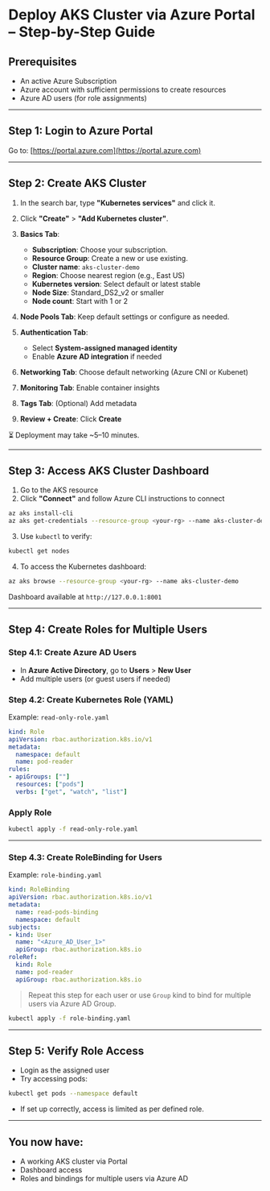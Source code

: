 
#  Deploy AKS Cluster via Azure Portal – Step-by-Step Guide

##  Prerequisites
- An active Azure Subscription
- Azure account with sufficient permissions to create resources
- Azure AD users (for role assignments)

---

##  Step 1: Login to Azure Portal
Go to: [https://portal.azure.com](https://portal.azure.com)

---

##  Step 2: Create AKS Cluster

1. In the search bar, type **"Kubernetes services"** and click it.
2. Click **"Create"** > **"Add Kubernetes cluster"**.
3. **Basics Tab**:
   - **Subscription**: Choose your subscription.
   - **Resource Group**: Create a new or use existing.
   - **Cluster name**: `aks-cluster-demo`
   - **Region**: Choose nearest region (e.g., East US)
   - **Kubernetes version**: Select default or latest stable
   - **Node Size**: Standard_DS2_v2 or smaller
   - **Node count**: Start with 1 or 2

4. **Node Pools Tab**: Keep default settings or configure as needed.

5. **Authentication Tab**:
   - Select **System-assigned managed identity**
   - Enable **Azure AD integration** if needed

6. **Networking Tab**: Choose default networking (Azure CNI or Kubenet)

7. **Monitoring Tab**: Enable container insights

8. **Tags Tab**: (Optional) Add metadata

9. **Review + Create**: Click **Create**

⏳ Deployment may take ~5–10 minutes.

---

##  Step 3: Access AKS Cluster Dashboard

1. Go to the AKS resource
2. Click **"Connect"** and follow Azure CLI instructions to connect

```bash
az aks install-cli
az aks get-credentials --resource-group <your-rg> --name aks-cluster-demo
```

3. Use `kubectl` to verify:
```bash
kubectl get nodes
```

4. To access the Kubernetes dashboard:
```bash
az aks browse --resource-group <your-rg> --name aks-cluster-demo
```

Dashboard available at `http://127.0.0.1:8001`

---

##  Step 4: Create Roles for Multiple Users

### Step 4.1: Create Azure AD Users
- In **Azure Active Directory**, go to **Users** > **New User**
- Add multiple users (or guest users if needed)

### Step 4.2: Create Kubernetes Role (YAML)

Example: `read-only-role.yaml`

```yaml
kind: Role
apiVersion: rbac.authorization.k8s.io/v1
metadata:
  namespace: default
  name: pod-reader
rules:
- apiGroups: [""]
  resources: ["pods"]
  verbs: ["get", "watch", "list"]
```

### Apply Role
```bash
kubectl apply -f read-only-role.yaml
```

---

### Step 4.3: Create RoleBinding for Users

Example: `role-binding.yaml`

```yaml
kind: RoleBinding
apiVersion: rbac.authorization.k8s.io/v1
metadata:
  name: read-pods-binding
  namespace: default
subjects:
- kind: User
  name: "<Azure_AD_User_1>" 
  apiGroup: rbac.authorization.k8s.io
roleRef:
  kind: Role
  name: pod-reader
  apiGroup: rbac.authorization.k8s.io
```

>  Repeat this step for each user or use `Group` kind to bind for multiple users via Azure AD Group.

```bash
kubectl apply -f role-binding.yaml
```

---

##  Step 5: Verify Role Access

- Login as the assigned user
- Try accessing pods:
```bash
kubectl get pods --namespace default
```
- If set up correctly, access is limited as per defined role.

---

##  You now have:
- A working AKS cluster via Portal
- Dashboard access
- Roles and bindings for multiple users via Azure AD
